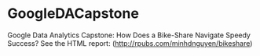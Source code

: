 # GoogleDACapstone
Google Data Analytics Capstone: How Does a Bike-Share Navigate Speedy Success?
See the HTML report: (http://rpubs.com/minhdnguyen/bikeshare)
